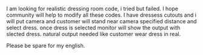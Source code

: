I am looking for realistic dressing room code, i tried but failed. I hope community will help to modify all these codes.
I have dressess cutouts and i will put camera and customer will stand near camera specified distance and select dress.
once dress is selected monitor will show the output with slected dress.
natural output needed like customer wear dress in real.

Please be spare for my english.
